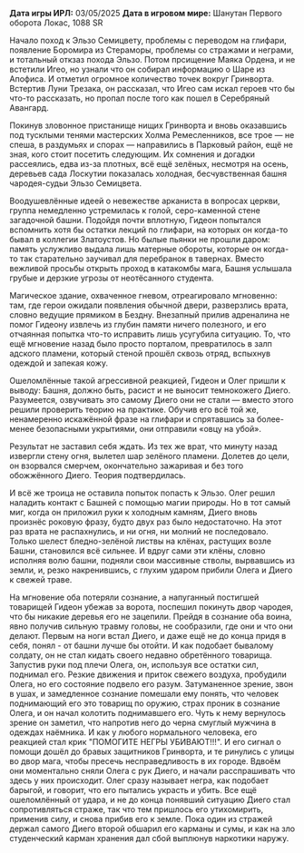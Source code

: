 **Дата игры ИРЛ:** 03/05/2025
**Дата в игровом мире:** Шанутан Первого оборота Локас, 1088 SR

Начало поход к Эльзо Семицвету, проблемы с переводом на глифари, появление Боромира из Стераморы, проблемы со стражами и неграми, и тотальный откзаз похода Эльзо.
Потом прсищение Маяка Ордена, и не встетили Игео, но узнали что он собирал информацию о Шаре из Апофиса. И отметил огромное количество точек вокруг Гринворта.
Встертив Луни Трезака, он рассказал, что Игео сам искал героев что бы что-то рассказать, но пропал после того как пошел в Серебряный Авангард.


Покинув зловонное пристанище нищих Гринворта и вновь оказавшись под тусклыми тенями мастерских Холма Ремесленников, все трое — не спеша, в раздумьях и спорах — направились в Парковый район, ещё не зная, кого стоит посетить следующим. Их сомнения и догадки рассеялись, едва из-за плотных, всё ещё зелёных, несмотря на осень, деревьев сада Лоскутии показалась холодная, бесчувственная башня чародея-судьи Эльзо Семицвета.

Воодушевлённые идеей о невежестве арканиста в вопросах церкви, группа немедленно устремилась к голой, серо-каменной стене загадочной башни. Подойдя почти вплотную, Гидеон попытался вспомнить хотя бы остатки лекций по глифари, на которых он когда-то бывал в коллегии Златоустов. Но былые пьянки не прошли даром: память услужливо выдала лишь матерные обороты, которые он когда-то так старательно заучивал для перебранок в тавернах. Вместо вежливой просьбы открыть проход в катакомбы мага, Башня услышала грубые и дерзкие угрозы от неотёсанного студента.

Магическое здание, охваченное гневом, отреагировало мгновенно: там, где герои ожидали появления обычной двери, разверзлись врата, словно ведущие прямиком в Бездну. Внезапный прилив адреналина не помог Гидеону извлечь из глубин памяти ничего полезного, и его отчаянная попытка что-то исправить лишь усугубила ситуацию. То, что ещё мгновение назад было просто порталом, превратилось в залп адского пламени, который стеной прошёл сквозь отряд, вспыхнув одеждой и запекая кожу.

Ошеломлённые такой агрессивной реакцией, Гидеон и Олег пришли к выводу: Башня, должно быть, расист и не выносит темнокожего Диего. Разумеется, озвучивать это самому Диего они не стали — вместо этого решили проверить теорию на практике. Обучив его всё той же, ненамеренно искажённой фразе на глифари и спрятавшись за более-менее безопасными укрытиями, они отправили «овцу на убой».

Результат не заставил себя ждать. Из тех же врат, что минуту назад извергли стену огня, вылетел шар зелёного пламени. Долетев до цели, он взорвался смерчем, окончательно зажаривая и без того обожжённого Диего. Теория подтвердилась.

И всё же троица не оставила попыток попасть к Эльзо. Олег решил наладить контакт с Башней с помощью магии природы. Но в тот самый миг, когда он приложил руки к холодным камням, Диего вновь произнёс роковую фразу, будто двух раз было недостаточно. На этот раз врата не распахнулись, и ни огня, ни молний не последовало. Только шелест бледно-зелёной листвы на клёнах, растущих возле Башни, становился всё сильнее. И вдруг сами эти клёны, словно исполняя волю башни, подняли свои массивные стволы, вырвавшись из земли, и, резко накренившись, с глухим ударом прибили Олега и Диего к свежей траве.


На мгновение оба потеряли сознание, а напуганный постигшей товарищей Гидеон убежав за ворота, поспешил покинуть двор чародея, что бы никакие деревья его не зацепили. Прейдя в сознание оба воина, явно получив сильную травму головы, не сообразили, где они и что они делают. Первым на ноги встал Диего, и даже ещё не до конца придя в себя, понял - от башни лучше бы отойти. И как подобает бывалому солдату, он не стал кидать своего недавно обретённого товарища. Запустив руки под плечи Олега, он, используя все остатки сил, поднимал его. Резкие движения и приток свежего воздуха, пробудили Олега, но его состояние подвело его разум. Затуманенное зрение, звон в ушах, и замедленное сознание помешали ему понять, что человек поднимающий его это товарищ по оружию, страх проник в сознание Олега, и он начал колотить поднимавшего его. Чуть к нему вернулось зрение он заметил, что напротив него до черна смуглый мужчина в одеждах наёмника. И как у любого нормального человека, его реакцией стал крик "ПОМОГИТЕ НЕГРЫ УБИВАЮТ!!!". И его сигнал о помощи дошёл до бравых защитников Гринворта, и те ринулись с улицы во двор мага, чтобы пресечь несправедливость в их городе. Вдвоём они моментально сняли Олега с рук Диего, и начали расспрашивать что здесь у них происходит. Олег сразу называет негра, как подобает барыгой, и говорит, что его пытались украсть и убить. Все ещё ошеломлённый от удара, и не до конца понявший ситуацию Диего стал сопротивляться страже, так что тем пришлось его утихомирить, применив силу, и снова прибив его к земле. Пока один из стражей держал самого Диего второй обшарил его карманы и сумы, и как на зло студенческий карман хранения дал сбой выплюнув наркотики наружу.
